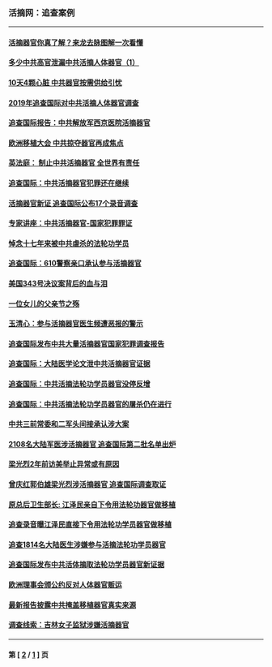 ### 活摘网：追查案例
---
#### [活摘器官你真了解？来龙去脉图解一次看懂](../../pages/nf5880/n13013820.md?07110430) 
#### [多少中共高官泄漏中共活摘人体器官（1）](../../pages/nf5880/n12671234.md?07110430) 
#### [10天4颗心脏 中共器官按需供给引忧](../../pages/nf5880/n12326366.md?07110430) 
#### [2019年追查国际对中共活摘人体器官调查](../../pages/nf5880/n11917733.md?07110430) 
#### [追查国际报告：中共解放军西京医院活摘器官](../../pages/nf5880/n11838359.md?07110430) 
#### [欧洲移植大会 中共掠夺器官再成焦点](../../pages/nf5880/n11538883.md?07110430) 
#### [英法庭： 制止中共活摘器官 全世界有责任](../../pages/nf5880/n11330691.md?07110430) 
#### [追查国际：中共活摘器官犯罪还在继续](../../pages/nf5880/n11218301.md?07110430) 
#### [活摘器官新证 追查国际公布17个录音调查](../../pages/nf5880/n10897744.md?07110430) 
#### [专家讲座：中共活摘器官-国家犯罪罪证](../../pages/nf5880/n8828153.md?07110430) 
#### [悼念十七年来被中共虐杀的法轮功学员](../../pages/nf5880/n8124823.md?07110430) 
#### [追查国际：610警察亲口承认参与活摘器官](../../pages/nf5880/n8109067.md?07110430) 
#### [美国343号决议案背后的血与泪](../../pages/nf5880/n8020684.md?07110430) 
#### [一位女儿的父亲节之殇](../../pages/nf5880/n8014122.md?07110430) 
#### [玉清心：参与活摘器官医生频遭恶报的警示](../../pages/nf5880/n4637546.md?07110430) 
#### [追查国际发布中共大量活摘器官国家犯罪调查报告](../../pages/nf5880/n4613428.md?07110430) 
#### [追查国际：大陆医学论文泄中共活摘器官证据](../../pages/nf5880/n4608794.md?07110430) 
#### [追查国际：中共活摘法轮功学员器官没停反增](../../pages/nf5880/n4584075.md?07110430) 
#### [追查国际：中共活摘法轮功学员器官的屠杀仍在进行](../../pages/nf5880/n4299154.md?07110430) 
#### [中共三前常委和二军头间接承认涉大案](../../pages/nf5880/n4286244.md?07110430) 
#### [2108名大陆军医涉活摘器官 追查国际第二批名单出炉](../../pages/nf5880/n4284769.md?07110430) 
#### [梁光烈2年前访美举止异常或有原因](../../pages/nf5880/n4279686.md?07110430) 
#### [曾庆红郭伯雄梁光烈涉活摘器官 追查国际调查取证](../../pages/nf5880/n4278462.md?07110430) 
#### [原总后卫生部长: 江泽民亲自下令用法轮功器官做移植](../../pages/nf5880/n4263864.md?07110430) 
#### [追查录音曝江泽民直接下令用法轮功学员器官做移植](../../pages/nf5880/n4261268.md?07110430) 
#### [追查1814名大陆医生涉嫌参与活摘法轮功学员器官](../../pages/nf5880/n4259055.md?07110430) 
#### [追查国际发布中共活体摘取法轮功学员器官新证据](../../pages/nf5880/n4258255.md?07110430) 
#### [欧洲理事会颁公约反对人体器官贩运](../../pages/nf5880/n4206955.md?07110430) 
#### [最新报告披露中共掩盖移植器官真实来源](../../pages/nf5880/n4140084.md?07110430) 
#### [调查线索：吉林女子监狱涉嫌活摘器官](../../pages/nf5880/n4044366.md?07110430) 

---
#### 第 [ [2](./2.md?07110430) / [1](./1.md?07110430) ] 页
